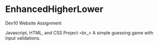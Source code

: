 # EnhancedHigherLower
Dev10 Website Assignment

Javascript, HTML, and CSS Project <br_>
A simple guessing game with input validations.
